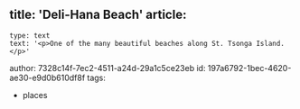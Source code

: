 title: 'Deli-Hana Beach'
article:
  -
    type: text
    text: '<p>One of the many beautiful beaches along St. Tsonga Island.</p>'
author: 7328c14f-7ec2-4511-a24d-29a1c5ce23eb
id: 197a6792-1bec-4620-ae30-e9d0b610df8f
tags:
  - places
